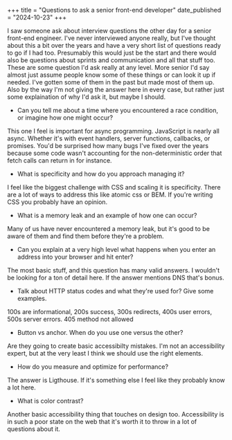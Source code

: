 +++
title = "Questions to ask a senior front-end developer"
date_published = "2024-10-23"
+++

I saw someone ask about interview questions the other day for a senior front-end engineer. I've never interviewed anyone really, but I've thought about this a bit over the years and have a very short list of questions ready to go if I had too. Presumably this would just be the start and there would also be questions about sprints and communication and all that stuff too. These are some question I'd ask really at any level. More senior I'd say almost just assume people know some of these things or can look it up if needed. I've gotten some of them in the past but made most of them up. Also by the way I'm not giving the answer here in every case, but rather just some explaination of why I'd ask it, but maybe I should.

- Can you tell me about a time where you encountered a race condition, or imagine how one might occur?

This one I feel is important for async programming. JavaScript is nearly all async. Whether it's with event handlers, server functions, callbacks, or promises. You'd be surprised how many bugs I've fixed over the years because some code wasn't accounting for the non-deterministic order that fetch calls can return in for instance.

- What is specificity and how do you approach managing it?

I feel like the biggest challenge with CSS and scaling it is specificity. There are a lot of ways to address this like atomic css or BEM. If you're writing CSS you probably have an opinion.

- What is a memory leak and an example of how one can occur?

Many of us have never encountered a memory leak, but it's good to be aware of them and find them before they're a problem.

- Can you explain at a very high level what happens when you enter an address into your browser and hit enter?

The most basic stuff, and this question has many valid answers. I wouldn't be looking for a ton of detail here. If the answer mentions DNS that's bonus.

- Talk about HTTP status codes and what they're used for? Give some examples.

100s are informational, 200s success, 300s redirects, 400s user errors, 500s server errors. 405 method not allowed

- Button vs anchor. When do you use one versus the other?

Are they going to create basic accessibilty mistakes. I'm not an accessibility expert, but at the very least I think we should use the right elements.

- How do you measure and optimize for performance?

The answer is Ligthouse. If it's something else I feel like they probably know a lot here.

- What is color contrast?

Another basic accessibility thing that touches on design too. Accessibility is in such a poor state on the web that it's worth it  to throw in a lot of questions about it.
